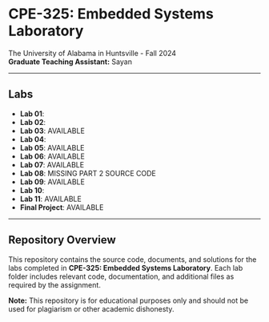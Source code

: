 # CPE-325: Embedded Systems Laboratory

The University of Alabama in Huntsville - Fall 2024  
**Graduate Teaching Assistant:** Sayan 

---

## Labs 

- **Lab 01**:   
- **Lab 02**:  
- **Lab 03**: AVAILABLE 
- **Lab 04**:   
- **Lab 05**: AVAILABLE
- **Lab 06**: AVAILABLE  
- **Lab 07**: AVAILABLE  
- **Lab 08**: MISSING PART 2 SOURCE CODE
- **Lab 09**: AVAILABLE
- **Lab 10**:   
- **Lab 11**: AVAILABLE
- **Final Project**: AVAILABLE

---

## Repository Overview
This repository contains the source code, documents, and solutions for the labs completed in **CPE-325: Embedded Systems Laboratory**. Each lab folder includes relevant code, documentation, and additional files as required by the assignment.


**Note:** This repository is for educational purposes only and should not be used for plagiarism or other academic dishonesty.
